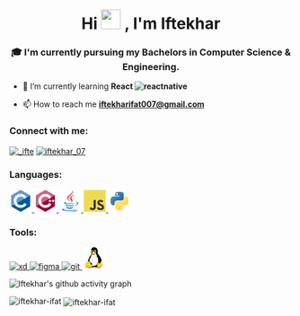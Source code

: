 <h1 align="center">Hi <img src="https://github.com/TheDudeThatCode/TheDudeThatCode/blob/master/Assets/Hi.gif" height="35" width="35"> , I'm Iftekhar</h1>
<h3 align="center">🎓 I'm currently pursuing my Bachelors in Computer Science & Engineering.</h3>

- 🌱 I’m currently learning **React <img src="https://reactnative.dev/img/header_logo.svg" alt="reactnative" width="20" height="20"/>**


- 📫 How to reach me **iftekharifat007@gmail.com**

<h3 align="left">Connect with me:</h3>
<p align="left">
<a href="https://twitter.com/_ifte" target="blank"><img align="center" src="https://raw.githubusercontent.com/rahuldkjain/github-profile-readme-generator/master/src/images/icons/Social/twitter.svg" alt="_ifte" height="30" width="40" /></a>
<a href="https://www.leetcode.com/iftekhar_07" target="blank"><img align="center" src="https://raw.githubusercontent.com/rahuldkjain/github-profile-readme-generator/master/src/images/icons/Social/leet-code.svg" alt="iftekhar_07" height="30" width="40" /></a>
</p>

<h3 align="left">Languages:</h3>
<p align="left"> <a href="https://www.cprogramming.com/" target="_blank"> <img src="https://raw.githubusercontent.com/devicons/devicon/master/icons/c/c-original.svg" alt="c" width="40" height="40"/> </a> <a href="https://www.w3schools.com/cpp/" target="_blank"> <img src="https://raw.githubusercontent.com/devicons/devicon/master/icons/cplusplus/cplusplus-original.svg" alt="cplusplus" width="40" height="40"/> </a> <a href="https://www.java.com" target="_blank"> <img src="https://raw.githubusercontent.com/devicons/devicon/master/icons/java/java-original.svg" alt="java" width="40" height="40"/> </a> <a href="https://developer.mozilla.org/en-US/docs/Web/JavaScript" target="_blank"> <img src="https://raw.githubusercontent.com/devicons/devicon/master/icons/javascript/javascript-original.svg" alt="javascript" width="40" height="40"/> </a> <a href="https://www.python.org" target="_blank"> <img src="https://raw.githubusercontent.com/devicons/devicon/master/icons/python/python-original.svg" alt="python" width="40" height="40"/> </a> </p>

<h3 align="left">Tools:</h3>
<p align="left"><a href="https://www.adobe.com/products/xd.html" target="_blank"> <img src="https://cdn.worldvectorlogo.com/logos/adobe-xd.svg" alt="xd" width="40" height="40"/> </a><a href="https://www.figma.com/" target="_blank"> <img src="https://www.vectorlogo.zone/logos/figma/figma-icon.svg" alt="figma" width="40" height="40"/> </a> <a href="https://git-scm.com/" target="_blank"> <img src="https://www.vectorlogo.zone/logos/git-scm/git-scm-icon.svg" alt="git" width="40" height="40"/> </a> <a href="https://www.linux.org/" target="_blank"> <img src="https://raw.githubusercontent.com/devicons/devicon/master/icons/linux/linux-original.svg" alt="linux" width="40" height="40"/> </a> </p>

![Iftekhar's github activity graph](https://activity-graph.herokuapp.com/graph?username=Iftekhar-Ifat&bg_color=0d1117&color=ffffff&line=11ff00&point=ffffff&area=true&hide_border=true)

<p><img align="left" src="https://github-readme-stats.vercel.app/api/top-langs?username=iftekhar-ifat&show_icons=true&theme=dark&locale=en" alt="iftekhar-ifat" /></p>

<p>&nbsp;<img align="center" src="https://github-readme-stats.vercel.app/api?username=iftekhar-ifat&show_icons=true&theme=dark&locale=en" alt="iftekhar-ifat" /></p>



